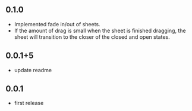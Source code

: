 ## 0.1.0

* Implemented fade in/out of sheets.
* If the amount of drag is small when the sheet is finished dragging, the sheet will transition to the closer of the closed and open states.

## 0.0.1+5

* update readme

## 0.0.1

* first release
